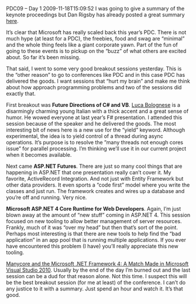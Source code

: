 PDC09 – Day 1
2009-11-18T15:09:52
I was going to give a summary of the keynote proceedings but Dan Rigsby has already posted a great summary [here](http://feedproxy.google.com/~r/DanRigsby/~3/cySQUlZ-unw/).

It’s clear that Microsoft has really scaled back this year’s PDC. There is not much hype (at least for a PDC), the freebies, food and swag are “minimal” and the whole thing feels like a giant corporate yawn. Part of the fun of going to these events is to pickup on the “buzz” of what others are excited about. So far it’s been missing.

That said, I went to some very good breakout sessions yesterday. This is the “other reason” to go to conferences like PDC and in this case PDC has delivered the goods. I want sessions that “hurt my brain” and make me think about how approach programming problems and two of the sessions did exactly that.

First breakout was **Future Directions of C# and VB**. [Luca Bolognese](http://microsoftpdc.com/Speakers/Luca-Bolognese) is a disarmingly charming young Italian with a thick accent and a great sense of humor. He wowed everyone at last year’s F# presentation. I attended this session because of the speaker and he delivered the goods. The most interesting bit of news here is a new use for the “yield” keyword. Although experimental, the idea is to yield control of a thread during async operations. It’s purpose is to resolve the ”many threads not enough cores issue” for parallel processing. I’m thinking we’ll use it in our current project when it becomes available.

Next came **ASP.NET Futures**. There are just so many cool things that are happening in ASP.NET that one presentation really can’t cover it. My favorite, ActiveRecord Integration. And not just with Entity Framework but other data providers. It even sports a “code first” model where you write the classes and just run. The framework creates and wires up a database and you’re off and running. Very nice.

**Microsoft ASP.NET 4 Core Runtime for Web Developers**. Again, I’m just blown away at the amount of “new stuff” coming in ASP.NET 4. This session focused on new tooling to allow better management of server resources. Frankly, much of it was “over my head” but then that’s sort of the point. Perhaps most interesting is that there are new tools to help find the “bad application” in an app pool that is running multiple applications. If you ever have encountered this problem (I have) you’ll really appreciate this new tooling.

[Manycore and the Microsoft .NET Framework 4: A Match Made in Microsoft Visual Studio 2010](http://microsoftpdc.com/Sessions/P09-09). Usually by the end of the day I’m burned out and the last session can be a dud for that reason alone. Not this time. I suspect this will be the best breakout session (for me at least) of the conference. I can’t do any justice to it with a summary. Just spend an hour and watch it. It’s that good.

